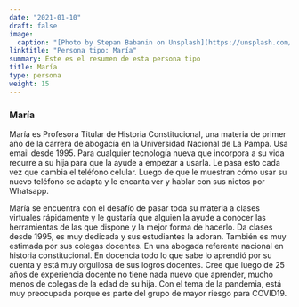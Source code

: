 ```yaml
---
date: "2021-01-10"
draft: false
image:
  caption: "[Photo by Stepan Babanin on Unsplash](https://unsplash.com/photos/kx6fpBOm-ss)"
linktitle: "Persona tipo: María"
summary: Este es el resumen de esta persona tipo
title: María
type: persona
weight: 15
---
```


### María

María es Profesora Titular de Historia Constitucional, una materia de primer año de la carrera de abogacía en la Universidad Nacional de La Pampa. Usa email desde 1995. Para cualquier tecnología nueva que incorpora a su vida recurre a su hija para que la ayude a empezar a usarla. Le pasa esto cada vez que cambia el teléfono celular. Luego de que le muestran cómo usar su nuevo teléfono se adapta y le encanta ver y hablar con sus nietos por Whatsapp.

María se encuentra con el desafío de pasar toda su materia a clases virtuales rápidamente y le gustaría que alguien la ayude a conocer las herramientas de las que dispone y la mejor forma de hacerlo. Da clases desde 1995, es muy dedicada y sus estudiantes la adoran. También es muy estimada por sus colegas docentes. En una abogada referente nacional en historia constitucional. En docencia todo lo que sabe lo aprendió por su cuenta y está muy orgullosa de sus logros docentes. Cree que luego de 25 años de experiencia docente no tiene nada nuevo que aprender, mucho menos de colegas de la edad de su hija. Con el tema de la pandemia, está muy preocupada porque es parte del grupo de mayor riesgo para COVID19.

